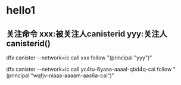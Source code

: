 # hello1
## 关注命令 xxx:被关注人canisterid   yyy:关注人canisterid()
dfx canister --network=ic call xxx follow "(principal \"yyy\")"



dfx canister --network=ic call yc4tu-6yaaa-aaaal-qbd4q-cai follow "(principal \"wqfjv-niaaa-aaaam-aas6a-cai\")"